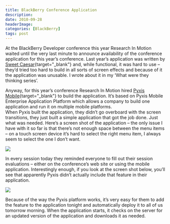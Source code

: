 ```yaml
---
title: BlackBerry Conference Application
description: 
date: 2010-09-28
headerImage: 
categories: [BlackBerry]
tags: post
---
```


At the BlackBerry Developer conference this year Research In Motion waited until the very last minute to announce availability of the conference application for this year’s conference. Last year’s application was written by [Sweet Caesar](https://www.sweetcaesar.com/){target="_blank"} and, while functional, it was hard to use – they’d tried too hard to build in all sorts of screen effects and because of it the application was unusable. I wrote about it in my ‘What were they thinking series’.

Anyway, for this year’s conference Research In Motion hired [Pyxis Mobile](https://pyxismobile.com/){target="_blank"} to build the application. It’s based on Pyxis Mobile Enterprise Application Platform which allows a company to build one application and run it on multiple mobile platforms.  
When Pyxis built the application, they didn’t go overboard with the screen transitions, they just built a simple application that got the job done. Just what was needed. Here’s a screen shot of the application – the only issue I have with it so far is that there’s not enough space between the menu items – on a touch screen device it’s hard to select the right menu item, I always seem to select the one I don’t want.

![](/images/2010/screenshot-sep2710-103132a.jpg)

In every session today they reminded everyone to fill out their session evaluations – either on the conference’s web site or using the mobile application. Interestingly enough, if you look at the screen shot below, you’ll see that apparently Pyxis didn’t actually include that feature in their application.

![](/images/2010/screenshot-sep2710-103313a.jpg)

Because of the way the Pyxis platform works, it’s very easy for them to add the feature to the application tonight and automatically deploy it to all of us tomorrow morning. When the application starts, it checks on the server for an updated version of the application and downloads it as needed.